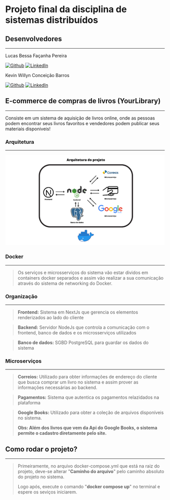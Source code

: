 # Projeto final da disciplina de sistemas distribuídos

## Desenvolvedores
---
Lucas Bessa Façanha Pereira

[![Github](https://img.shields.io/badge/GitHub-100000?style=for-the-badge&logo=github&logoColor=white)](https://github.com/llBessa)
[![LinkedIn](https://img.shields.io/badge/LinkedIn-0077B5?style=for-the-badge&logo=linkedin&logoColor=white)](https://www.linkedin.com/in/lucas-bessa-185565245/)

Kevin Willyn Conceição Barros

[![Github](https://img.shields.io/badge/GitHub-100000?style=for-the-badge&logo=github&logoColor=white)](https://github.com/KvWIlY)
[![LinkedIn](https://img.shields.io/badge/LinkedIn-0077B5?style=for-the-badge&logo=linkedin&logoColor=white)](https://www.linkedin.com/in/kevin-willyn-3130b9133/)

## E-commerce de compras de livros (YourLibrary)
---
Consiste em um sistema de aquisição de livros online, onde as pessoas podem encontrar seus livros favoritos e vendedores podem publicar seus materiais disponiveis!

### Arquitetura
---
![arquitetura do projeto](imagens/Arquitetura%20do%20projeto.png)

### Docker
---

> Os serviços e microsserviços do sistema vão estar dividos em containers docker separados e assim vão realizar a sua comunicação através do sistema de networking do Docker.

### Organização
---

> **Frontend:** Sistema em NextJs que gerencia os elementos renderizados ao lado do cliente

> **Backend:** Servidor NodeJs que controla a comunicação com o frontend, banco de dados e os microsserviços utilizados

> **Banco de dados:** SGBD PostgreSQL para guardar os dados do sistema

### Microserviços
---

> **Correios:** Utilizado para obter informações de endereço do cliente que busca comprar um livro no sistema e assim prover as informações necessárias ao backend.

> **Pagamentos:** Sistema que autentica os pagamentos relazidados na plataforma

> **Google Books:** Utilizado para obter a coleção de arquivos disponíveis no sistema.<br>
>
> **Obs: Além dos livros que vem da Api do Google Books, o sistema permite o cadastro diretamente pelo site.**

## Como rodar o projeto?
---

> Primeiramente, no arquivo docker-compose.yml que está na raiz do projeto, deve-se alterar "**Caminho do arquivo**" pelo caminho absoluto do projeto no sistema.
>
> Logo após, execute o comando "**docker compose up**" no terminal e espere os seviços iniciarem.
